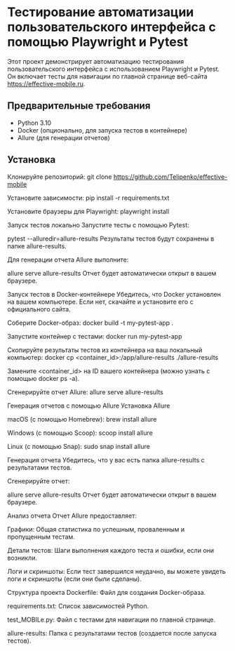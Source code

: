 # Тестирование автоматизации пользовательского интерфейса с помощью Playwright и Pytest

Этот проект демонстрирует автоматизацию тестирования пользовательского интерфейса с использованием Playwright и Pytest. Он включает тесты для навигации по главной странице веб-сайта https://effective-mobile.ru.

## Предварительные требования

- Python 3.10
- Docker (опционально, для запуска тестов в контейнере)
- Allure (для генерации отчетов)

## Установка

  Клонируйте репозиторий:
  git clone https://github.com/Telipenko/effective-mobile

Установите зависимости:
pip install -r requirements.txt

Установите браузеры для Playwright:
playwright install

Запуск тестов локально
Запустите тесты с помощью Pytest:

pytest --alluredir=allure-results
Результаты тестов будут сохранены в папке allure-results.

Для генерации отчета Allure выполните:

allure serve allure-results
Отчет будет автоматически открыт в вашем браузере.

Запуск тестов в Docker-контейнере
Убедитесь, что Docker установлен на вашем компьютере. Если нет, скачайте и установите его с официального сайта.

Соберите Docker-образ:
docker build -t my-pytest-app .

Запустите контейнер с тестами:
docker run my-pytest-app

Скопируйте результаты тестов из контейнера на ваш локальный компьютер:
docker cp <container_id>:/app/allure-results ./allure-results

Замените <container_id> на ID вашего контейнера (можно узнать с помощью docker ps -a).

Сгенерируйте отчет Allure:
allure serve allure-results

Генерация отчетов с помощью Allure
Установка Allure

macOS (с помощью Homebrew):
brew install allure

Windows (с помощью Scoop):
scoop install allure

Linux (с помощью Snap):
sudo snap install allure

Генерация отчета
Убедитесь, что у вас есть папка allure-results с результатами тестов.

Сгенерируйте отчет:

allure serve allure-results
Отчет будет автоматически открыт в вашем браузере.

Анализ отчета
Отчет Allure предоставляет:

Графики: Общая статистика по успешным, проваленным и пропущенным тестам.

Детали тестов: Шаги выполнения каждого теста и ошибки, если они возникли.

Логи и скриншоты: Если тест завершился неудачно, вы можете увидеть логи и скриншоты (если они были сделаны).

Структура проекта
Dockerfile: Файл для создания Docker-образа.

requirements.txt: Список зависимостей Python.

test_MOBILe.py: Файл с тестами для навигации по главной странице.

allure-results: Папка с результатами тестов (создается после запуска тестов).

